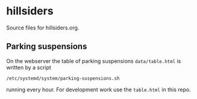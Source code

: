 hillsiders
==========


Source files for hillsiders.org.


Parking suspensions
-------------------
On the webserver the table of parking suspensions `data/table.html` is written by a script 

    /etc/systemd/system/parking-suspensions.sh

running every hour. 
For development work use the `table.html` in this repo.